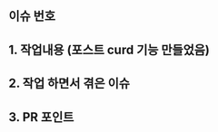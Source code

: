 <!-- PR제목은 변경하지 않습니다. <br>
브랜치명을 이슈라벨/작업내용으로 맞춰서 작성하고, PR제목에 그대로 사용합니다.

브랜치명을 잘 작성해주세요:)
→ 이슈라벨을 잘 맞춰주세요!
→ 브랜치 명에 작업내용이 드러나도록 작성해주세요
→ ‘-’ 사용해주세요. -->

## 이슈 번호

## 1. 작업내용 (포스트 curd 기능 만들었음)

## 2. 작업 하면서 겪은 이슈

## 3. PR 포인트
